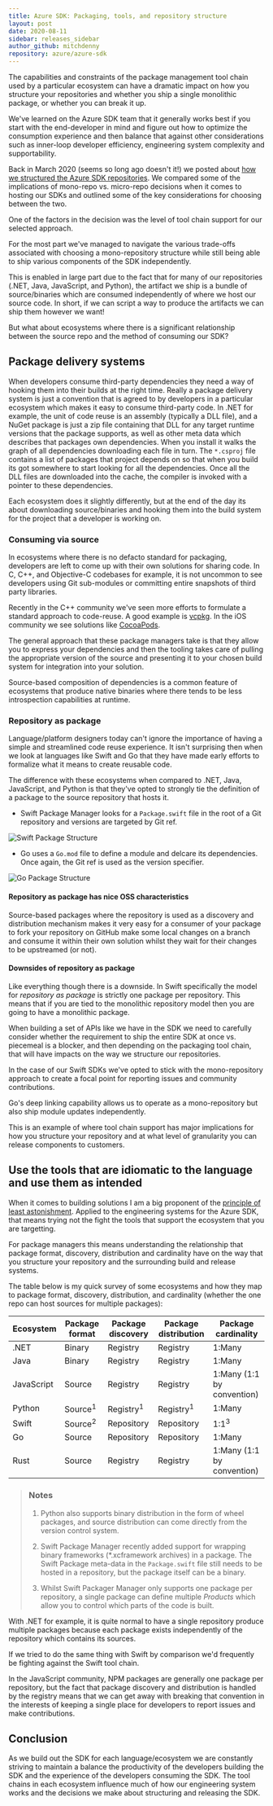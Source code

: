 ```yaml
---
title: Azure SDK: Packaging, tools, and repository structure
layout: post
date: 2020-08-11
sidebar: releases_sidebar
author_github: mitchdenny
repository: azure/azure-sdk
---
```


The capabilities and constraints of the package management tool chain used by a particular ecosystem can have a dramatic impact on how you structure your repositories and whether you ship a single monolithic package, or whether you can break it up.

We've learned on the Azure SDK team that it generally works best if you start with the end-developer in mind and figure out how to optimize the consumption experience and then balance that against other considerations such as inner-loop developer efficiency, engineering system complexity and supportability.

Back in March 2020 (seems so long ago doesn't it!) we posted about [how we structured the Azure SDK repositories](https://devblogs.microsoft.com/azure-sdk/building-the-azure-sdk-repository-structure/). We compared some of the implications of mono-repo vs. micro-repo decisions when it comes to hosting our SDKs and outlined some of the key considerations for choosing between the two.

One of the factors in the decision was the level of tool chain support for our selected approach.

For the most part we've managed to navigate the various trade-offs associated with choosing a mono-repository structure while still being able to ship various components of the SDK independently.

This is enabled in large part due to the fact that for many of our repositories (.NET, Java, JavaScript, and Python), the artifact we ship is a bundle of source/binaries which are consumed independently of where we host our source code. In short, if we can script a way to produce the artifacts we can ship them however we want!

But what about ecosystems where there is a significant relationship between the source repo and the method of consuming our SDK?

## Package delivery systems

When developers consume third-party dependencies they need a way of hooking them into their builds at the right time. Really a package delivery system is just a convention that is agreed to by developers in a particular ecosystem which makes it easy to consume third-party code. In .NET for example, the unit of code reuse is an assembly (typically a DLL file), and a NuGet package is just a zip file containing that DLL for any target runtime versions that the package supports, as well as other meta data which describes that packages own dependencies. When you install it walks the graph of all dependencies downloading each file in turn. The ```*.csproj``` file contains a list of packages that project depends on so that when you build its got somewhere to start looking for all the dependencies. Once all the DLL files are downloaded into the cache, the compiler is invoked with a pointer to these dependencies.

Each ecosystem does it slightly differently, but at the end of the day its about downloading source/binaries and hooking them into the build system for the project that a developer is working on.

### Consuming via source

In ecosystems where there is no defacto standard for packaging, developers are left to come up with their own solutions for sharing code. In C, C++, and Objective-C codebases for example, it is not uncommon to see developers using Git sub-modules or committing entire snapshots of third party libraries.

Recently in the C++ community we've seen more efforts to formulate a standard approach to code-reuse. A good example is [vcpkg](https://github.com/Microsoft/vcpkg). In the iOS community we see solutions like [CocoaPods](https://cocoapods.org/).

The general approach that these package managers take is that they allow you to express your dependencies and then the tooling takes care of pulling the appropriate version of the source and presenting it to your chosen build system for integration into your solution.

Source-based composition of dependencies is a common feature of ecosystems that produce native binaries where there tends to be less introspection capabilities at runtime.

### Repository as package

Language/platform designers today can't ignore the importance of having a simple and streamlined code reuse experience. It isn't surprising then when we look at languages like Swift and Go that they have made early efforts to formalize what it means to create reusable code.

The difference with these ecosystems when compared to .NET, Java, JavaScript, and Python is that they've opted to strongly tie the definition of a package to the source repository that hosts it.

* Swift Package Manager looks for a ```Package.swift``` file in the root of a Git repository and versions are targeted by Git ref.

![Swift Package Structure](/images/posts/swift-package-structure.PNG)

* Go uses a ```Go.mod``` file to define a module and delcare its dependencies. Once again, the Git ref is used as the version specifier.

![Go Package Structure](/images/posts/go-package-structure.PNG)



#### Repository as package has nice OSS characteristics

Source-based packages where the repository is used as a discovery and distribution mechanism makes it very easy for a consumer of your package to fork your repository on GitHub make some local changes on a branch and consume it within their own solution whilst they wait for their changes to be upstreamed (or not).

#### Downsides of repository as package

Like everything though there is a downside. In Swift specifically the model for _repository as package_ is strictly one package per repository. This means that if you are tied to the monolithic repository model then you are going to have a monolithic package.

When building a set of APIs like we have in the SDK we need to carefully consider whether the requirement to ship the entire SDK at once vs. piecemeal is a blocker, and then depending on the packaging tool chain, that will have impacts on the way we structure our repositories.

In the case of our Swift SDKs we've opted to stick with the mono-repository approach to create a focal point for reporting issues and community contributions.

Go's deep linking capability allows us to operate as a mono-repository but also ship module updates independently.

This is an example of where tool chain support has major implications for how you structure your repository and at what level of granularity you can release components to customers.

## Use the tools that are idiomatic to the language and use them as intended

When it comes to building solutions I am a big proponent of the [principle of least astonishment](https://en.wikipedia.org/wiki/Principle_of_least_astonishment). Applied to the engineering systems for the Azure SDK, that means trying not the fight the tools that support the ecosystem that you are targetting.

For package managers this means understanding the relationship that package format, discovery, distribution and cardinality have on the way that you structure your repository and the surrounding build and release systems.

The table below is my quick survey of some ecosystems and how they map to package format, discovery, distribution, and cardinality (whether the one repo can host sources for multiple packages):

|Ecosystem|Package format|Package discovery|Package distribution|Package cardinality
|--|--|--|--|--|
|.NET|Binary|Registry|Registry|1:Many
|Java|Binary|Registry|Registry|1:Many
|JavaScript|Source|Registry|Registry|1:Many (1:1 by convention)
|Python|Source<sup>1</sup>|Registry<sup>1</sup>|Registry<sup>1</sup>|1:Many
|Swift|Source<sup>2</sup>|Repository|Repository|1:1<sup>3</sup>
|Go|Source|Repository|Repository|1:Many
|Rust|Source|Registry|Registry|1:Many (1:1 by convention)

> ### Notes
> 1. Python also supports binary distribution in the form of wheel packages, and source distribution can come directly from the version control system.
>
> 2. Swift Package Manager recently added support for wrapping binary frameworks (*.xcframework archives) in a package. The Swift Package meta-data in the ```Package.swift``` file still needs to be hosted in a repository, but the package itself can be a binary.
>
> 3. Whilst Swift Packager Manager only supports one package per repository, a single package can define multiple _Products_ which allow you to control which parts of the code is built.

With .NET for example, it is quite normal to have a single repository produce multiple packages because each package exists independently of the repository which contains its sources.

If we tried to do the same thing with Swift by comparison we'd frequently be fighting against the Swift tool chain.

In the JavaScript community, NPM packages are generally one package per repository, but the fact that package discovery and distribution is handled by the registry means that we can get away with breaking that convention in the interests of keeping a single place for developers to report issues and make contributions.

## Conclusion

As we build out the SDK for each language/ecosystem we are constantly striving to maintain a balance the productivity of the developers building the SDK and the experience of the developers consuming the SDK. The tool chains in each ecosystem influence much of how our engineering system works and the decisions we make about structuring and releasing the SDK.

